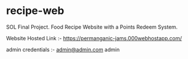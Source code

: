 # recipe-web
SOL Final Project. Food Recipe Website with a Points Redeem System.

Website Hosted Link :- https://permanganic-jams.000webhostapp.com/

admin credentials :-  admin@admin.com 
                      admin
